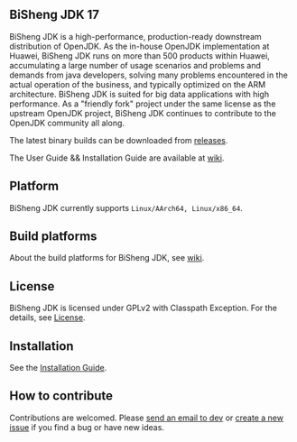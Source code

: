 ## BiSheng JDK 17

BiSheng JDK is a high-performance, production-ready downstream distribution of OpenJDK. As the in-house OpenJDK implementation at Huawei, BiSheng JDK runs on more than 500 products within Huawei, accumulating a large number of usage scenarios and problems and demands from java developers, solving many problems encountered in the actual operation of the business, and typically optimized on the ARM architecture. BiSheng JDK is suited for big data applications with high performance. As a "friendly fork" project under the same license as the upstream OpenJDK project, BiSheng JDK continues to contribute to the OpenJDK community all along.

The latest binary builds can be downloaded from [releases](https://www.hikunpeng.com/developer/devkit/compiler/jdk).

The User Guide && Installation Guide are available at [wiki](https://gitee.com/openeuler/bishengjdk-17/wikis/Home).

## Platform

BiSheng JDK currently supports `Linux/AArch64, Linux/x86_64`.

## Build platforms

About the build platforms for BiSheng JDK, see [wiki](https://gitee.com/openeuler/bishengjdk-17/wikis/English%20Documentation/BiSheng%20JDK%2017%20Source%20Code%20Building%20Description?sort_id=5424365).

## License

BiSheng JDK is licensed under GPLv2 with Classpath Exception. For the details, see [License](https://gitee.com/openeuler/bishengjdk-17/blob/master/LICENSE).

## Installation

See the [Installation Guide](https://gitee.com/openeuler/bishengjdk-17/wikis/English%20Documentation/BiSheng%20JDK%2017%20Installation%20Guide).

## How to contribute

Contributions are welcomed. Please [send an email to dev](https://openeuler.org/zh/community/mailing-list) or [create a new issue](https://gitee.com/openeuler/bishengjdk-17/issues) if you find a bug or have new ideas.
